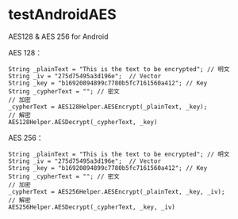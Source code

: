 # testAndroidAES
AES128 & AES 256 for Android

AES 128：

    String _plainText = "This is the text to be encrypted"; // 明文    
    String _iv = "275d75495a3d196e";  // Vector    
    String _key = "b16920894899c7780b5fc7161560a412"; // Key    
    String _cypherText = ""; // 密文        
    // 加密
    _cypherText = AES128Helper.AESEncrypt(_plainText, _key);
    // 解密
    AES128Helper.AESDecrypt(_cypherText, _key)

AES 256：

    String _plainText = "This is the text to be encrypted"; // 明文    
    String _iv = "275d75495a3d196e";  // Vector    
    String _key = "b16920894899c7780b5fc7161560a412"; // Key    
    String _cypherText = ""; // 密文        
    // 加密
    _cypherText = AES256Helper.AESEncrypt(_plainText, _key, _iv);
    // 解密
    AES256Helper.AESDecrypt(_cypherText, _key, _iv)

